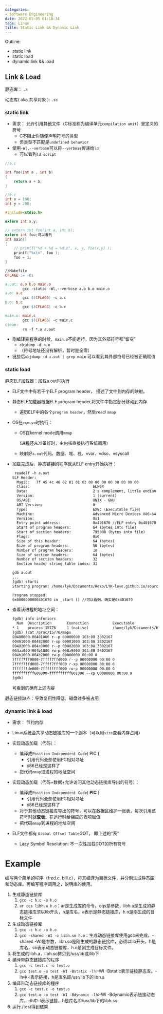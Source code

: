 ```yaml
---
categories:
- Software Engineering
date: 2022-05-05 01:18:34
tags: Linux
title: Static Link && Dynamic Link
---
```


Outline:

* static link
* static load
* dynamic link && load

<!--more-->

## Link & Load

静态库： `.a`

动态库( aka 共享对象 ): `.so`

### static link



* 需求： 允许引用其他文件（C标准称为编译单元`compilation unit`）里定义的符号
  *  C不阻止你随便声明符号的类型
  *  但类型不匹配是`undefined behavior `
* 使用`-Wl,--verbose`可以将`--verbose`传递给`ld`
  * 可以看到`ld script`

```c
//a.c

int foo(int a , int b)
{
    return a + b;
}
```



```c
//b.c
int x = 100;
int y = 200;
```

```c
#include<stdio.h>

extern int x,y;

// extern int foo(int a, int b);
extern int foo;可以看到
int main()
{
    // printf("%d + %d = %d\n", x, y, foo(x,y) );
    printf("%x\n", foo );
    foo = 1;
}
```

```makefile
//Makefile
CFLAGE := -Os

a.out: a.o b.o main.o
		gcc -static -Wl,--verbose a.o b.o main.o
a.o: a.c
		gcc $(CFLAGS) -c a.c
b.o: b.c
		gcc $(CFLAGS) -c b.c

main.o: main.c
		gcc $(CFLAGS) -c main.c
clean:
		rm -f *.o a.out
```

* 刚编译完程序的时候，`main.o`不能运行，因为其外部符号都“留空”
  * `objdump -d a.o` 
  * （符号地址还没有解析，暂时是全零）
* 链接后`objdump -d a.out | grep main` 可以看到其外部符号已经被正确赋值

### static load

静态ELF加载器：加载a.out时执行

* ELF文件中有若干个ELF program header， 描述了文件到内存的映射。

* 静态ELF加载器根据ELF program header,将文件中指定部分移动到内存

  * 遍历ELF中的各个`program header`，然后`read`/ `mmap`

* OS在`execve`时执行：

  * OS在kernel mode调用`mmap`

    (进程还未准备好时，由内核直接执行系统调用)

  * 映射好`a.out`代码、数据、堆、栈、vvar、vdso、vsyscall

* 加载完成后，静态链接的程序就从ELF entry开始执行：

  ```txt
   readelf -h a.out                             
  ELF Header:
    Magic:   7f 45 4c 46 02 01 01 03 00 00 00 00 00 00 00 00 
    Class:                             ELF64
    Data:                              2's complement, little endian
    Version:                           1 (current)
    OS/ABI:                            UNIX - GNU
    ABI Version:                       0
    Type:                              EXEC (Executable file)
    Machine:                           Advanced Micro Devices X86-64
    Version:                           0x1
    Entry point address:               0x401670 //ELF entry 0x401670
    Start of program headers:          64 (bytes into file)
    Start of section headers:          795088 (bytes into file)
    Flags:                             0x0
    Size of this header:               64 (bytes)
    Size of program headers:           56 (bytes)
    Number of program headers:         10
    Size of section headers:           64 (bytes)
    Number of section headers:         32
    Section header string table index: 31
  
  ```

  ```txt
  gdb a.out  
  ...
  (gdb) starti
  Starting program: /home/lyk/Documents/Hexo/LYK-love.github.io/source/_drafts/Test/a.out 
  
  Program stopped.
  0x0000000000401670 in _start () //可以看到，确实是0x401670
  
  ```

* 查看该进程的地址空间：

  ```txt
  (gdb) info inferiors
    Num  Description       Connection           Executable        
  * 1    process 15776     1 (native)           /home/lyk/Documents/Hexo/LYK-love.github.io/source/_drafts/Test/a.out 
  (gdb) !cat /proc/15776/maps
  00400000-00401000 r--p 00000000 103:08 3802167                           .../LYK-love.github.io/source/_drafts/Test/a.out
  00401000-00482000 r-xp 00001000 103:08 3802167                           .../LYK-love.github.io/source/_drafts/Test/a.out
  00482000-004a9000 r--p 00082000 103:08 3802167                           .../LYK-love.github.io/source/_drafts/Test/a.out
  004aa000-004b1000 rw-p 000a9000 103:08 3802167                           .../LYK-love.github.io/source/_drafts/Test/a.out
  004b1000-004b2000 rw-p 00000000 00:00 0                                  [heap]
  7ffff7ff9000-7ffff7ffd000 r--p 00000000 00:00 0                          [vvar]
  7ffff7ffd000-7ffff7fff000 r-xp 00000000 00:00 0                          [vdso]
  7ffffffde000-7ffffffff000 rw-p 00000000 00:00 0                          [stack]
  ffffffffff600000-ffffffffff601000 --xp 00000000 00:00 0                  [vsyscall]
  (gdb) 
  
  ```

  可看到的确有上述内容



静态链接缺点：导致复用性降低，磁盘过多被占用

### dynamic link & load

* 需求： 节约内存
* Linux系统会共享动态链接库的一个副本（可以用`size`查看内存占用）
* 实现动态加载（代码）：

  * 编译成`Position Independent Code`( PIC )
    * 引用代码全部使用PC相对寻址
    * x86已经是这样了
  * 把代码`mmap`进进程的地址空间
* 实现动态加载（代码+数据+允许访问其他动态链接库导出的符号）：

  * 编译成`Position Independent Code`( **PIC** )
    * 引用代码全部使用PC相对寻址
    * x86已经是这样了
  * 对于其他动态链接库导出的符号，可以在数据区维护一张表，每次引用该符号时就**查表**。在运行时给相应的表项赋值
  * 把代码`mmap`到进程的地址空间
* ELF文件都有 `Global Offset Table`GOT， 即上述的“表”

  * Lazy Symbol Resolution: 不一次性加载GOT的所有符号

# Example

编写两个简单的程序（fred.c, bill.c），将其编译为目标文件，并分别生成静态库和动态库。再编写程序调用之，说明库的使用。

1. 生成静态链接库
   1. `gcc -c h.c -o h.o`
   2. `ar cqs libh.a h.o`：ar是生成库的命令，cqs是参数，libh.a是生成的静态链接库须以lib开头，h是库名，a表示是静态链接库，h.o是刚生成的目标文件
2. 生成动态链接库
   1. `gcc -c h.c -o h.o`
   2. `gcc -shared -WI -o libh.so h.o`：生成动态链接库使用gcc来完成，-shared -WI是参数，libh.so是刚生成的静态链接库，必须以lib开头，h是库名，so表示动态链接库，h.o是刚生成目标文件。
3. 将生成的libh.a，libh.so拷贝到/usr/lib或/lib下
4. 编译带静态链接库的程序
   1. `gcc -c test.c -o test.o`
   2. `gcc test.o -o test -WI -Bstatic -lh`:-WI -Bstatic表示链接静态库，-lh中-l表示链接，h是库名即/usr/lib下的libh.a
5. 编译带动态链接库的程序
   1. `gcc -c test.c -o test.o`
   2. `gcc test.o -o test -WI -Bdynamic -lh`:-WI -Bdynamic表示链接动态库，-lh中-l表示链接，h是库名即/usr/lib下的libh.so
6. 运行./test得到结果